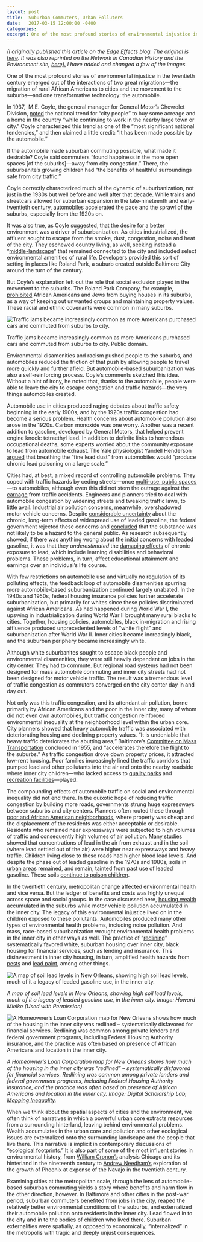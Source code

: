 ```yaml
---
layout: post
title:  Suburban Commuters, Urban Polluters
date:   2017-03-15 12:00:00 -0400
categories:
excerpt: One of the most profound stories of environmental injustice in the twentieth century emerged out of the interactions of two great migrations—the migration of rural African Americans to cities and the movement to the suburbs—and one transformative technology&#58; the automobile. Published in <i>Edge Effects</i>.<br> <img src="images/new-orleans-mielke-crop.jpg" style="width:700px; height:auto">
---
```

<p style="font-style:italic">(I originally published this article on the Edge Effects blog. The original is <a href="http://edgeeffects.net/commuters/">here</a>. It was also reprinted on the Network in Canadian History and the Environment site, <a href="http://niche-canada.org/2017/03/22/suburban-commuters-urban-polluters/">here).</a> I have added and changed a few of the images.</p>

<p>One of the most profound stories of environmental injustice in the twentieth century emerged out of the interactions of two great migrations—the migration of rural African Americans to cities and the movement to the suburbs—and one transformative technology: the automobile.</p>
<p>In 1937,  M.E. Coyle, the general manager for General Motor’s Chevrolet Division, <a href="https://www.newspapers.com/image/215394108/">noted</a> the national trend for “city people” to buy some acreage and a home in the country “while continuing to work in the nearby large town or city.” Coyle characterized this trend as one of the “most significant national tendencies,” and then claimed a little credit: “It has been made possible by the automobile.”</p>
<p>If the automobile made suburban commuting possible, what made it desirable? Coyle said commuters “found happiness in the more open spaces [of the suburbs]—away from city congestion.” There, the suburbanite’s growing children had “the benefits of healthful surroundings safe from city traffic.”</p>
<p>Coyle correctly characterized much of the dynamic of suburbanization, not just in the 1930s but well before and well after that decade. While trains and streetcars allowed for suburban expansion in the late-nineteenth and early-twentieth century, automobiles accelerated the pace and the sprawl of the suburbs, especially from the 1920s on.</p>
<p>It was also true, as Coyle suggested, that the desire for a better environment was a driver of suburbanization. As cities industrialized, the affluent sought to escape from the smoke, dust, congestion, noise and heat of the city. They eschewed country living, as well, seeking instead a “<a href="https://books.google.com/books?id=u6xqBKdpSdgC&amp;pg=PA1&amp;lpg=PA1#v=onepage&amp;q&amp;f=false">middle-landscape</a>” that remained connected to the city and included select environmental amenities of rural life. Developers provided this sort of setting in places like Roland Park, a suburb created outside Baltimore City around the turn of the century.</p>
<p>But Coyle’s explanation left out the role that social exclusion played in the movement to the suburbs. The Roland Park Company, for example, <a href="https://books.google.com/books?id=F--pkeY0kr8C&amp;pg=PA36&amp;lpg=PA36#v=onepage&amp;q&amp;f=false">prohibited</a> African Americans and Jews from buying houses in its suburbs, as a way of keeping out unwanted groups and maintaining property values. These racial and ethnic covenants were common in many suburbs.</p>

<div><img src="http://edgeeffects.net/wp-content/uploads/2017/03/US_25_Gratiot_Ave_1941-1024x695-2.jpg" alt="Traffic jams became increasingly common as more Americans purchased cars and commuted from suburbs to city."/><p class="wp-caption-text">Traffic jams became increasingly common as more Americans purchased cars and commuted from suburbs to city. Public domain.</p></div>

<p>Environmental disamenities and racism pushed people to the suburbs, and automobiles reduced the friction of that push by allowing people to travel more quickly and further afield. But automobile-based suburbanization was also a self-reinforcing process. Coyle’s comments sketched this idea. Without a hint of irony, he noted that, thanks to the automobile, people were able to leave the city to escape congestion and traffic hazards—the very things automobiles created.</p>
<p>Automobile use in cities produced raging debates about traffic safety beginning in the early 1900s, and by the 1920s traffic congestion had become a serious problem. Health concerns about automobile pollution also arose in the 1920s. Carbon monoxide was one worry. Another was a recent addition to gasoline, developed by General Motors, that helped prevent engine knock: tetraethyl lead. In addition to definite links to horrendous occupational deaths, some experts worried about the community exposure to lead from automobile exhaust. The Yale physiologist Yandell Henderson <a href="http://www.urbanleadpoisoning.com/1925%20NY%20Times.pdf">argued</a> that breathing the “fine lead dust” from automobiles would “produce chronic lead poisoning on a large scale.”</p>
<p>Cities had, at best, a mixed record of controlling automobile problems. They coped with traffic hazards by ceding streets—once <a href="http://www.vox.com/2015/1/15/7551873/jaywalking-history">multi-use, public spaces</a>—to automobiles, although even this did not stem the outrage against the <a href="https://books.google.com/books?id=3Dj5hrmSl_sC&amp;pg=PA187#v=onepage&amp;q&amp;f=false">carnage</a> from traffic accidents. Engineers and planners tried to deal with automobile congestion by widening streets and tweaking traffic laws, to little avail. Industrial air pollution concerns, meanwhile, overshadowed motor vehicle concerns. Despite <a href="https://www.ncbi.nlm.nih.gov/pmc/articles/PMC1646253/pdf/amjph00280-0026.pdf">considerable uncertainty</a> about the chronic, long-term effects of widespread use of leaded gasoline, the federal government rejected these concerns and <a href="https://babel.hathitrust.org/cgi/pt?id=osu.32436001048907;view=1up;seq=11">concluded</a> that the substance was not likely to be a hazard to the general public. As research subsequently showed, if there was anything wrong about the initial concerns with leaded gasoline, it was that they <em>underestimated</em> the <a href="http://www.who.int/bulletin/archives/80(10)768.pdf">damaging effects</a> of chronic exposure to lead, which include learning disabilities and behavioral problems. These problems, in turn, affect educational attainment and earnings over an individual’s life course.</p>
<p>With few restrictions on automobile use and virtually no regulation of its polluting effects, the feedback loop of automobile disamenities spurring more automobile-based suburbanization continued largely unabated. In the 1940s and 1950s, federal housing insurance policies further accelerate suburbanization, but primarily for whites since these policies discriminated against African Americans. As had happened during World War I, the upswing in industrialization during World War II brought many rural blacks to cities. Together, housing policies, automobiles, black in-migration and rising affluence produced unprecedented levels of “white flight” and suburbanization after World War II. Inner cities became increasingly black, and the suburban periphery became increasingly white.</p>
<p>Although white suburbanites sought to escape black people and environmental disamenities, they were still heavily dependent on jobs in the city center. They had to commute. But regional road systems had not been designed for mass automobile commuting and inner city streets had not been designed for motor vehicle traffic. The result was a tremendous level of traffic congestion as commuters converged on the city center day in and day out.</p>
<p>Not only was this traffic congestion, and its attendant air pollution, borne primarily by African Americans and the poor in the inner city, many of whom did not even own automobiles, but traffic congestion reinforced environmental inequality at the neighborhood level within the urban core. City planners showed that heavy automobile traffic was associated with deteriorating housing and declining property values. “It is undeniable that heavy traffic deteriorates the abutting area,” Baltimore’s <a href="http://archives.ubalt.edu/gbc/pdf/X-2-2.pdf">Committee on Mass Transportation</a> concluded in 1955, and “accelerates therefore the flight to the suburbs.” As traffic congestion drove down property prices, it attracted low-rent housing. Poor families increasingly lined the traffic corridors that pumped lead and other pollutants into the air and onto the nearby roadside where inner city children—who lacked access to <a href="https://www.nrs.fs.fed.us/pubs/jrnl/2009/nrs_2009_boone_001.pdf">quality parks</a> and <a href="https://books.google.com/books?id=cheguKhXHWwC&amp;pg=PA96#v=onepage&amp;q&amp;f=false">recreation facilities</a>—played.</p>

<p>The compounding effects of automobile traffic on social and environmental inequality did not end there. In the quixotic hope of reducing traffic congestion by building more roads, governments strung huge expressways between suburbs and city centers. Planners often routed these through <a href="http://www.prrac.org/pdf/mohl.pdf" >poor and African American neighborhoods</a>, where property was cheap and the displacement of the residents was either acceptable or desirable. Residents who remained near expressways were subjected to high volumes of traffic and consequently high volumes of air pollution. <a href="http://www.tandfonline.com/doi/abs/10.1111/j.0033-0124.1975.00037.x?journalCode=rtpg20" >Many studies</a> showed that concentrations of lead in the air from exhaust and in the soil (where lead settled out of the air) were higher near expressways and heavy traffic. Children living close to these roads had higher blood lead levels. And despite the phase out of leaded gasoline in the 1970s and 1980s, soils in <a href="https://www.ncbi.nlm.nih.gov/pubmed/20542539" >urban areas</a> remained, and remain, tainted from past use of leaded gasoline. These soils <a href="http://www.urbanleadpoisoning.com/2011%20Zahran%20et%20al.pdf" >continue to poison children</a>.</p>
<p>In the twentieth century, metropolitan change affected environmental health and vice versa. But the ledger of benefits and costs was highly unequal across space and social groups. In the case discussed here, <a href="https://www.nap.edu/read/9719/chapter/11#241" >housing wealth</a> accumulated in the suburbs while motor vehicle pollution accumulated in the inner city. The legacy of this environmental injustice lived on in the children exposed to these pollutants. Automobiles produced many other types of environmental health problems, including noise pollution. And mass, race-based suburbanization wrought environmental health problems in the inner city in other ways as well. The practice of “<a href="http://www.encyclopedia.chicagohistory.org/pages/1050.html" >redlining</a>” systematically favored white, suburban housing over inner city, black housing for financial services, such as lending and insurance. This disinvestment in inner city housing, in turn, amplified health hazards from <a href="http://edgeeffects.net/mosquito-segregation/">pests</a> and <a href="https://theconversation.com/the-surprising-link-between-postwar-suburban-development-and-todays-inner-city-lead-poisoning-54453" >lead paint</a>, among other things.</p>

<div><img src="/images/new-orleans-mielke.jpg" alt="A map of soil lead levels in New Orleans, showing high soil lead levels, much of it a legacy of leaded gasoline use, in the inner city."/><p style="font-style:italic">A map of soil lead levels in New Orleans, showing high soil lead levels, much of it a legacy of leaded gasoline use, in the inner city. Image: Howard Mielke (Used with Permission).</p></div>

<div><img src="/images/new-orleans-redlining1.jpg" alt="A Homeowner’s Loan Corporation map for New Orleans shows how much of the housing in the inner city was redlined – systematically disfavored for financial services. Redlining was common among private lenders and federal government programs, including Federal Housing Authority insurance, and the practice was often based on presence of African Americans and location in the inner city."/><p style="font-style:italic">A Homeowner’s Loan Corporation map for New Orleans shows how much of the housing in the inner city was “redlined” – systematically disfavored for financial services. Redlining was common among private lenders and federal government programs, including Federal Housing Authority insurance, and the practice was often based on presence of African Americans and location in the inner city. Image: Digital Scholarship Lab, <a href="https://dsl.richmond.edu/panorama/redlining">Mapping Inequality</a>.</p></div>

<p>When we think about the spatial aspects of cities and the environment, we often think of narratives in which a powerful urban core extracts resources from a surrounding hinterland, leaving behind environmental problems. Wealth accumulates in the urban core and pollution and other ecological issues are externalized onto the surrounding landscape and the people that live there. This narrative is implicit in contemporary discussions of “<a href="https://books.google.com/books?id=R38TXjcG-xsC&amp;pg=PA11#v=onepage&amp;q&amp;f=false" >ecological footprints</a>.” It is also part of some of the most influent stories in environmental history, from <a href="http://books.wwnorton.com/books/Natures-Metropolis/" >William Cronon’s</a> analysis Chicago and its hinterland in the nineteenth century to <a href="http://press.princeton.edu/titles/10369.html" >Andrew Needham’s</a> exploration of the growth of Phoenix at expense of the Navajo in the twentieth century.</p>
<p>Examining cities at the metropolitan scale, through the lens of automobile-based suburban commuting yields a story where benefits and harm flow in the other direction, however. In Baltimore and other cities in the post-war period, suburban commuters benefited from jobs in the city, reaped the relatively better environmental conditions of the suburbs, and externalized their automobile pollution onto residents in the inner city. Lead flowed in to the city and in to the bodies of children who lived there. Suburban externalities were spatially, as opposed to economically, &#8220;internalized&#8221; in the metropolis with tragic and deeply unjust consequences.</p>
